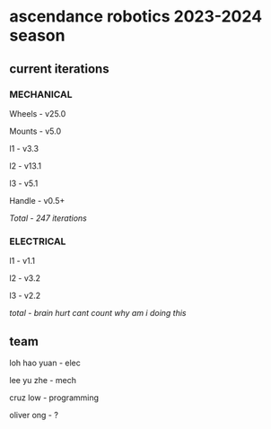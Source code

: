 # ascendance robotics 2023-2024 season




## current iterations
### MECHANICAL
Wheels - v25.0 

Mounts - v5.0

l1 - v3.3

l2 - v13.1

l3 - v5.1

Handle - v0.5+

*Total - 247 iterations*

### ELECTRICAL
l1 - v1.1

l2 - v3.2

l3 - v2.2

*total - brain hurt cant count why am i doing this*

## team
loh hao yuan - elec

lee yu zhe - mech

cruz low - programming

oliver ong - ?
